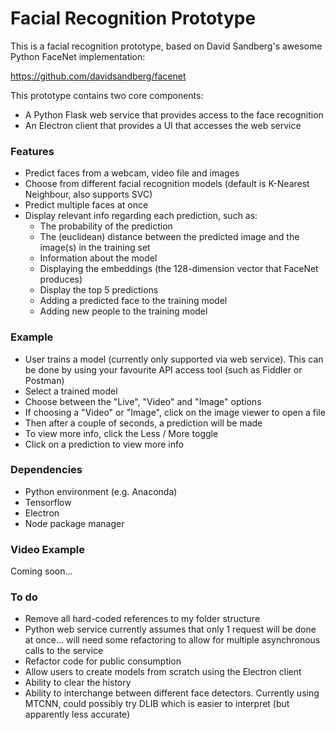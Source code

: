 # Facial Recognition Prototype

This is a facial recognition prototype, based on David Sandberg's awesome Python FaceNet implementation:

https://github.com/davidsandberg/facenet

This prototype contains two core components:
* A Python Flask web service that provides access to the face recognition
* An Electron client that provides a UI that accesses the web service

### Features
* Predict faces from a webcam, video file and images
* Choose from different facial recognition models (default is K-Nearest Neighbour, also supports SVC)
* Predict multiple faces at once
* Display relevant info regarding each prediction, such as:
  - The probability of the prediction
  - The (euclidean) distance between the predicted image and the image(s) in the training set
  - Information about the model
  - Displaying the embeddings (the 128-dimension vector that FaceNet produces)
  - Display the top 5 predictions
  - Adding a predicted face to the training model
  - Adding new people to the training model

### Example
* User trains a model (currently only supported via web service). This can be done by using your favourite API access tool (such as Fiddler or Postman)
* Select a trained model
* Choose between the "Live", "Video" and "Image" options
* If choosing a "Video" or "Image", click on the image viewer to open a file
* Then after a couple of seconds, a prediction will be made
* To view more info, click the Less / More toggle
* Click on a prediction to view more info

### Dependencies
* Python environment (e.g. Anaconda)
* Tensorflow
* Electron
* Node package manager

### Video Example
Coming soon...

### To do
* Remove all hard-coded references to my folder structure
* Python web service currently assumes that only 1 request will be done at once... will need some refactoring to allow for multiple asynchronous calls to the service
* Refactor code for public consumption
* Allow users to create models from scratch using the Electron client
* Ability to clear the history
* Ability to interchange between different face detectors. Currently using MTCNN, could possibly try DLIB which is easier to interpret (but apparently less accurate)
